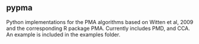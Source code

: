 ## pypma

Python implementations for the PMA algorithms based on Witten et al, 2009 and the corresponding R package PMA. Currently includes PMD, and CCA. An example is included in the examples folder.
